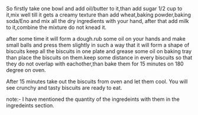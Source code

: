 So firstly take one bowl and add oil/butter to it,than add sugar 1/2 cup to it,mix well till it gets a creamy texture than add wheat,baking powder,baking soda/Eno and mix all the dry ingredients with your hand, after that add milk to it,combine the mixture do not knead it.

after some time it will form a dough.rub some oil on your hands and make small balls and press them slightly in such a way that it will form a shape of biscuits keep all the biscuits in one plate and grease some oil on baking tray than place the biscuits on them.keep some distance in every biscuits so that they do not overlap with eachother,than bake them for 15 minutes on 180 degree on oven.

After 15 minutes take out the biscuits from oven and let them cool. You will see crunchy and tasty biscuits are ready to eat.


note:- I have mentioned the quantity of the ingredeints with them in the ingredeints section.